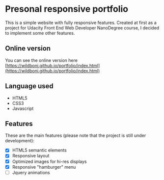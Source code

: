 # Presonal responsive portfolio

This is a simple website with fully responsive features. Created at first as a project for Udacity Front End Web Developer NanoDegree course, I decided to implement some other features.

## Online version

You can see the online version here [https://wildboni.github.io/portfolio/index.html](https://wildboni.github.io/portfolio/index.html)

## Language used
* HTML5
* CSS3
* Javascript

## Features

These are the main features (please note that the project is still under development):

- [x] HTML5 semantic elements
- [x] Responsive layout
- [X] Optimized images for hi-res displays
- [X] Responsive "hamburger" menu
- [ ] Jquery animations
